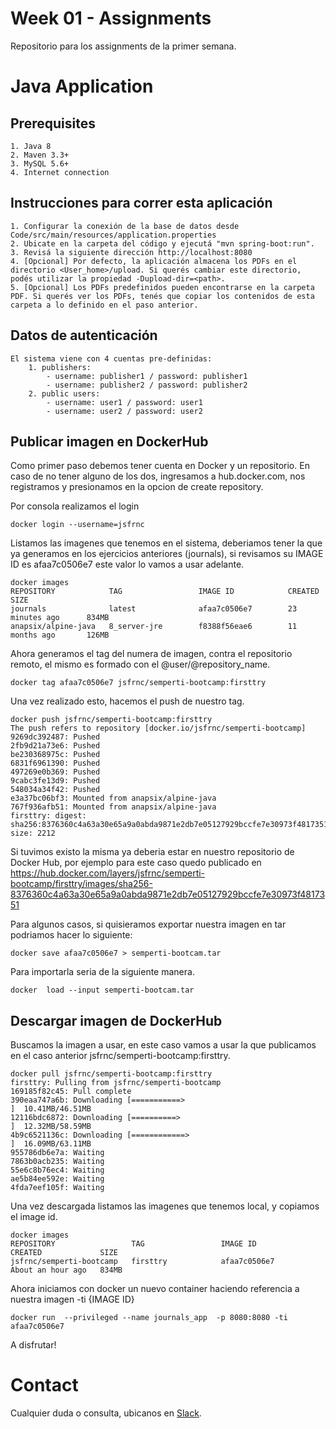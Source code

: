 # Week 01 - Assignments
Repositorio para los assignments de la primer semana.

# Java Application

## Prerequisites

	1. Java 8
	2. Maven 3.3+
	3. MySQL 5.6+
	4. Internet connection
	
	
## Instrucciones para correr esta aplicación

	1. Configurar la conexión de la base de datos desde Code/src/main/resources/application.properties
	2. Ubicate en la carpeta del código y ejecutá "mvn spring-boot:run".
	3. Revisá la siguiente dirección http://localhost:8080
	4. [Opcional] Por defecto, la aplicación almacena los PDFs en el directorio <User_home>/upload. Si querés cambiar este directorio, podés utilizar la propiedad -Dupload-dir=<path>.
	5. [Opcional] Los PDFs predefinidos pueden encontrarse en la carpeta PDF. Si querés ver los PDFs, tenés que copiar los contenidos de esta carpeta a lo definido en el paso anterior.
	
## Datos de autenticación

	El sistema viene con 4 cuentas pre-definidas:
		1. publishers:
			- username: publisher1 / password: publisher1
			- username: publisher2 / password: publisher2
		2. public users:
			- username: user1 / password: user1
			- username: user2 / password: user2



## Publicar imagen en DockerHub

Como primer paso debemos tener cuenta en Docker y un repositorio.
En caso de no tener alguno de los dos, ingresamos a hub.docker.com, nos registramos y presionamos en la opcion de create repository.

Por consola realizamos el login

```
docker login --username=jsfrnc

```
Listamos las imagenes que tenemos en el sistema, deberiamos tener la que ya generamos en los ejercicios anteriores (journals), si revisamos su IMAGE ID es afaa7c0506e7 este valor lo vamos a usar adelante.
```
docker images
REPOSITORY            TAG                 IMAGE ID            CREATED             SIZE
journals              latest              afaa7c0506e7        23 minutes ago      834MB
anapsix/alpine-java   8_server-jre        f8388f56eae6        11 months ago       126MB

```

Ahora generamos el tag del numera de imagen, contra el repositorio remoto, el mismo es formado con el @user/@repository_name.

```
docker tag afaa7c0506e7 jsfrnc/semperti-bootcamp:firsttry

```
Una vez realizado esto, hacemos el push de nuestro tag.

```
docker push jsfrnc/semperti-bootcamp:firsttry
The push refers to repository [docker.io/jsfrnc/semperti-bootcamp]
9269dc392487: Pushed
2fb9d21a73e6: Pushed
be230368975c: Pushed
6831f6961390: Pushed
497269e0b369: Pushed
9cabc3fe13d9: Pushed
548034a34f42: Pushed
e3a37bc06bf3: Mounted from anapsix/alpine-java
767f936afb51: Mounted from anapsix/alpine-java
firsttry: digest: sha256:8376360c4a63a30e65a9a0abda9871e2db7e05127929bccfe7e30973f4817351 size: 2212

```
Si tuvimos existo la misma ya deberia estar en nuestro repositorio de Docker Hub, por ejemplo para este caso quedo publicado en https://hub.docker.com/layers/jsfrnc/semperti-bootcamp/firsttry/images/sha256-8376360c4a63a30e65a9a0abda9871e2db7e05127929bccfe7e30973f4817351

Para algunos casos, si quisieramos exportar nuestra imagen en tar podriamos hacer lo siguiente:
```
docker save afaa7c0506e7 > semperti-bootcam.tar 

```

Para importarla seria de la siguiente manera.
```
docker  load --input semperti-bootcam.tar 

```
            

## Descargar imagen de DockerHub
Buscamos la imagen a usar, en este caso vamos a usar la que publicamos en el caso anterior jsfrnc/semperti-bootcamp:firsttry. 

```
docker pull jsfrnc/semperti-bootcamp:firsttry
firsttry: Pulling from jsfrnc/semperti-bootcamp
169185f82c45: Pull complete
390eaa747a6b: Downloading [===========>                                       ]  10.41MB/46.51MB
12116bdc6872: Downloading [==========>                                        ]  12.32MB/58.59MB
4b9c6521136c: Downloading [============>                                      ]  16.09MB/63.11MB
955786db6e7a: Waiting
7863b0acb235: Waiting
55e6c8b76ec4: Waiting
ae5b84ee592e: Waiting
4fda7eef105f: Waiting
```
Una vez descargada listamos las imagenes que tenemos local, y copiamos el image id.

```
docker images
REPOSITORY                 TAG                 IMAGE ID            CREATED             SIZE
jsfrnc/semperti-bootcamp   firsttry            afaa7c0506e7        About an hour ago   834MB
```

Ahora iniciamos con docker un nuevo container haciendo referencia a nuestra imagen -ti {IMAGE ID}
```
docker run  --privileged --name journals_app  -p 8080:8080 -ti afaa7c0506e7
```

A disfrutar!

# Contact

Cualquier duda o consulta, ubicanos en [Slack](https://semperti.slack.com).
